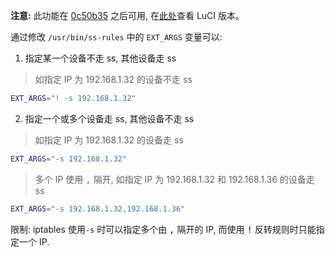**注意:** 此功能在 [0c50b35][1] 之后可用, 在[此处][3]查看 LuCI 版本。

通过修改 `/usr/bin/ss-rules` 中的 `EXT_ARGS` 变量可以:

  1. 指定某一个设备不走 ss, 其他设备走 ss  

   >如指定 IP 为 192.168.1.32 的设备不走 ss
   ```sh
   EXT_ARGS="! -s 192.168.1.32"
   ```

  2. 指定一个或多个设备走 ss, 其他设备不走 ss 

   >如指定 IP 为 192.168.1.32 的设备走 ss
   ```sh
   EXT_ARGS="-s 192.168.1.32"
   ```

   >多个 IP 使用 <kbd>,</kbd> 隔开, 如指定 IP 为 192.168.1.32 和 192.168.1.36 的设备走 ss
   ```sh
   EXT_ARGS="-s 192.168.1.32,192.168.1.36"
   ```

限制: iptables 使用`-s` 时可以指定多个由 <kbd>,</kbd> 隔开的 IP, 而使用 <kbd>!</kbd> 反转规则时只能指定一个 IP.

 [1]: https://github.com/aa65535/openwrt-shadowsocks/commit/0c50b35
 [2]: https://github.com/aa65535/openwrt-shadowsocks/commit/709f931
 [3]: https://github.com/aa65535/openwrt-shadowsocks/wiki/LuCI:-Access-Control